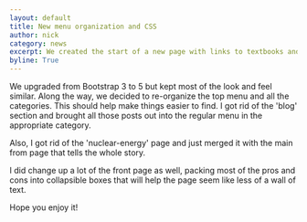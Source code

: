 ```yaml
---
layout: default
title: New menu organization and CSS
author: nick
category: news
excerpt: We created the start of a new page with links to textbooks and reports intended for interested newbies
byline: True
---
```

<div class="row">
<div class="col-md-8" markdown="1">

We upgraded from Bootstrap 3 to 5 but kept most of the look and feel similar.
Along the way, we decided to re-organize the top menu and all the categories.
This should help make things easier to find. I got rid of the 'blog' section
and brought all those posts out into the regular menu in the appropriate 
category.

Also, I got rid of the 'nuclear-energy' page and just merged it with the main
from page that tells the whole story. 

I did change up a lot of the front page as well, packing most of the pros and
cons into collapsible boxes that will help the page seem like less of 
a wall of text.

Hope you enjoy it!


</div></div>
